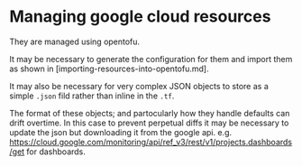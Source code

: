 # Managing google cloud resources

They are managed using opentofu.

It may be necessary to generate the configuration for them and import them as shown in [importing-resources-into-opentofu.md].

It may also be necessary for very complex JSON objects to store as a simple `.json` fild rather than inline in the `.tf`.

The format of these objects; and partocularly how they handle defaults can drift overtime.
In this case to prevent perpetual diffs it may be necessary to update the json but downloading it from the google api. e.g. https://cloud.google.com/monitoring/api/ref_v3/rest/v1/projects.dashboards/get for dashboards.